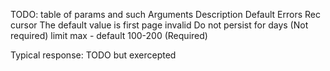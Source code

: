 TODO: table of params and such
Arguments   Description     Default                         Errors        Rec
cursor                      The default value is first page invalid         Do not persist for days
(Not required)
limit                                                       max - default   100-200 
(Required)

Typical response: TODO but exercepted